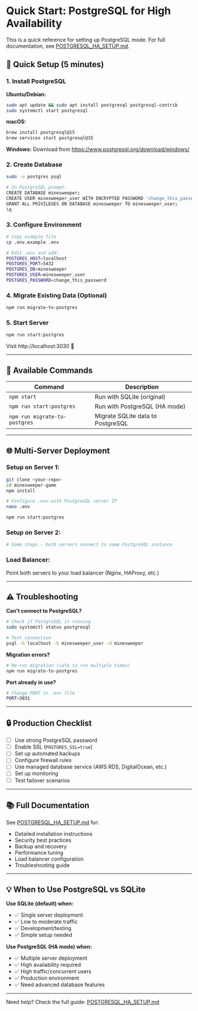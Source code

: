 # Quick Start: PostgreSQL for High Availability

This is a quick reference for setting up PostgreSQL mode. For full documentation, see [POSTGRESQL_HA_SETUP.md](POSTGRESQL_HA_SETUP.md).

## 🚀 Quick Setup (5 minutes)

### 1. Install PostgreSQL

**Ubuntu/Debian:**
```bash
sudo apt update && sudo apt install postgresql postgresql-contrib
sudo systemctl start postgresql
```

**macOS:**
```bash
brew install postgresql@15
brew services start postgresql@15
```

**Windows:** Download from https://www.postgresql.org/download/windows/

### 2. Create Database

```bash
sudo -u postgres psql

# In PostgreSQL prompt:
CREATE DATABASE minesweeper;
CREATE USER minesweeper_user WITH ENCRYPTED PASSWORD 'change_this_password';
GRANT ALL PRIVILEGES ON DATABASE minesweeper TO minesweeper_user;
\q
```

### 3. Configure Environment

```bash
# Copy example file
cp .env.example .env

# Edit .env and add:
POSTGRES_HOST=localhost
POSTGRES_PORT=5432
POSTGRES_DB=minesweeper
POSTGRES_USER=minesweeper_user
POSTGRES_PASSWORD=change_this_password
```

### 4. Migrate Existing Data (Optional)

```bash
npm run migrate-to-postgres
```

### 5. Start Server

```bash
npm run start:postgres
```

Visit http://localhost:3030 🎉

---

## 📝 Available Commands

| Command | Description |
|---------|-------------|
| `npm start` | Run with SQLite (original) |
| `npm run start:postgres` | Run with PostgreSQL (HA mode) |
| `npm run migrate-to-postgres` | Migrate SQLite data to PostgreSQL |

---

## 🌐 Multi-Server Deployment

### Setup on Server 1:
```bash
git clone <your-repo>
cd minesweeper-game
npm install

# Configure .env with PostgreSQL server IP
nano .env

npm run start:postgres
```

### Setup on Server 2:
```bash
# Same steps - both servers connect to same PostgreSQL instance
```

### Load Balancer:
Point both servers to your load balancer (Nginx, HAProxy, etc.)

---

## ⚠️ Troubleshooting

**Can't connect to PostgreSQL?**
```bash
# Check if PostgreSQL is running
sudo systemctl status postgresql

# Test connection
psql -h localhost -U minesweeper_user -d minesweeper
```

**Migration errors?**
```bash
# Re-run migration (safe to run multiple times)
npm run migrate-to-postgres
```

**Port already in use?**
```bash
# Change PORT in .env file
PORT=3031
```

---

## 🔒 Production Checklist

- [ ] Use strong PostgreSQL password
- [ ] Enable SSL (`POSTGRES_SSL=true`)
- [ ] Set up automated backups
- [ ] Configure firewall rules
- [ ] Use managed database service (AWS RDS, DigitalOcean, etc.)
- [ ] Set up monitoring
- [ ] Test failover scenarios

---

## 📚 Full Documentation

See [POSTGRESQL_HA_SETUP.md](POSTGRESQL_HA_SETUP.md) for:
- Detailed installation instructions
- Security best practices
- Backup and recovery
- Performance tuning
- Load balancer configuration
- Troubleshooting guide

---

## 💡 When to Use PostgreSQL vs SQLite

**Use SQLite (default) when:**
- ✅ Single server deployment
- ✅ Low to moderate traffic
- ✅ Development/testing
- ✅ Simple setup needed

**Use PostgreSQL (HA mode) when:**
- ✅ Multiple server deployment
- ✅ High availability required
- ✅ High traffic/concurrent users
- ✅ Production environment
- ✅ Need advanced database features

---

Need help? Check the full guide: [POSTGRESQL_HA_SETUP.md](POSTGRESQL_HA_SETUP.md)

